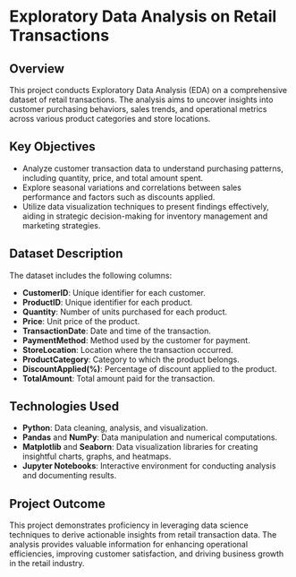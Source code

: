 # Exploratory Data Analysis on Retail Transactions

## Overview
This project conducts Exploratory Data Analysis (EDA) on a comprehensive dataset of retail transactions. The analysis aims to uncover insights into customer purchasing behaviors, sales trends, and operational metrics across various product categories and store locations.

## Key Objectives
- Analyze customer transaction data to understand purchasing patterns, including quantity, price, and total amount spent.
- Explore seasonal variations and correlations between sales performance and factors such as discounts applied.
- Utilize data visualization techniques to present findings effectively, aiding in strategic decision-making for inventory management and marketing strategies.

## Dataset Description
The dataset includes the following columns:
- **CustomerID**: Unique identifier for each customer.
- **ProductID**: Unique identifier for each product.
- **Quantity**: Number of units purchased for each product.
- **Price**: Unit price of the product.
- **TransactionDate**: Date and time of the transaction.
- **PaymentMethod**: Method used by the customer for payment.
- **StoreLocation**: Location where the transaction occurred.
- **ProductCategory**: Category to which the product belongs.
- **DiscountApplied(%)**: Percentage of discount applied to the product.
- **TotalAmount**: Total amount paid for the transaction.

## Technologies Used
- **Python**: Data cleaning, analysis, and visualization.
- **Pandas** and **NumPy**: Data manipulation and numerical computations.
- **Matplotlib** and **Seaborn**: Data visualization libraries for creating insightful charts, graphs, and heatmaps.
- **Jupyter Notebooks**: Interactive environment for conducting analysis and documenting results.

## Project Outcome
This project demonstrates proficiency in leveraging data science techniques to derive actionable insights from retail transaction data. The analysis provides valuable information for enhancing operational efficiencies, improving customer satisfaction, and driving business growth in the retail industry.
